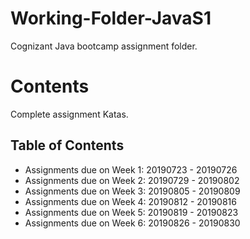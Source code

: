 # Working-Folder-JavaS1
Cognizant Java bootcamp assignment folder.

# Contents
Complete assignment Katas.

## Table of Contents 
* Assignments due on Week 1: 20190723 - 20190726  
* Assignments due on Week 2: 20190729 - 20190802  
* Assignments due on Week 3: 20190805 - 20190809  
* Assignments due on Week 4: 20190812 - 20190816  
* Assignments due on Week 5: 20190819 - 20190823  
* Assignments due on Week 6: 20190826 - 20190830


